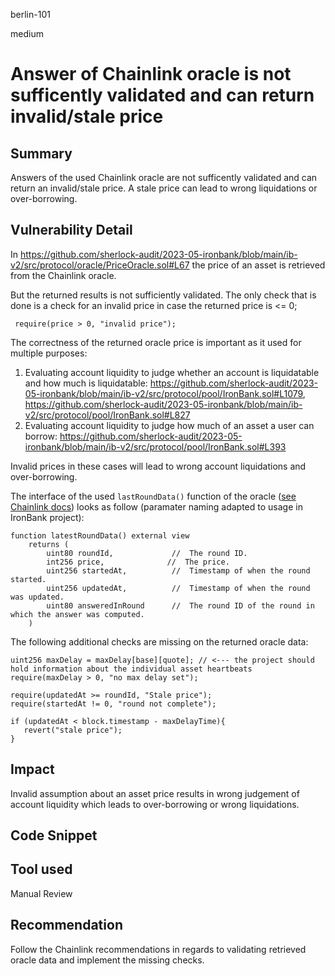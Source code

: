 berlin-101

medium

# Answer of Chainlink oracle is not sufficently validated and can return invalid/stale price

## Summary

Answers of the used Chainlink oracle are not sufficently validated and can return an invalid/stale price. A stale price can lead to wrong liquidations or over-borrowing.

## Vulnerability Detail

In https://github.com/sherlock-audit/2023-05-ironbank/blob/main/ib-v2/src/protocol/oracle/PriceOracle.sol#L67 the price of an asset is retrieved from the Chainlink oracle.

But the returned results is not sufficiently validated. The only check that is done is a check for an invalid price in case the returned price is <= 0;

```Solidity
 require(price > 0, "invalid price");
```
The correctness of the returned oracle price is important as it used for multiple purposes:
1. Evaluating account liquidity to judge whether an account is liquidatable and how much is liquidatable: https://github.com/sherlock-audit/2023-05-ironbank/blob/main/ib-v2/src/protocol/pool/IronBank.sol#L1079, https://github.com/sherlock-audit/2023-05-ironbank/blob/main/ib-v2/src/protocol/pool/IronBank.sol#L827
2. Evaluating account liquidity to judge how much of an asset a user can borrow: https://github.com/sherlock-audit/2023-05-ironbank/blob/main/ib-v2/src/protocol/pool/IronBank.sol#L393

Invalid prices in these cases will lead to wrong account liquidations and over-borrowing.

The interface of the used `lastRoundData()` function of the oracle ([see Chainlink docs](https://docs.chain.link/docs/price-feeds-api-reference/)) looks as follow (paramater naming adapted to usage in IronBank project):

```Solidity
function latestRoundData() external view
    returns (
        uint80 roundId,             //  The round ID.
        int256 price,              //  The price.
        uint256 startedAt,          //  Timestamp of when the round started.
        uint256 updatedAt,          //  Timestamp of when the round was updated.
        uint80 answeredInRound      //  The round ID of the round in which the answer was computed.
    )
```

The following additional checks are missing on the returned oracle data:

```Solidity
uint256 maxDelay = maxDelay[base][quote]; // <--- the project should hold information about the individual asset heartbeats
require(maxDelay > 0, "no max delay set");

require(updatedAt >= roundId, "Stale price");
require(startedAt != 0, "round not complete");

if (updatedAt < block.timestamp - maxDelayTime){
   revert("stale price");
}
```

## Impact

Invalid assumption about an asset price results in wrong judgement of account liquidity which leads to over-borrowing or wrong liquidations.

## Code Snippet

## Tool used

Manual Review

## Recommendation

Follow the Chainlink recommendations in regards to validating retrieved oracle data and implement the missing checks.
